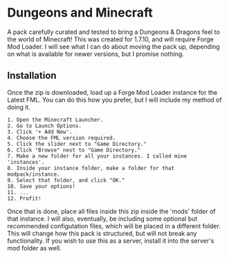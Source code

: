 # Dungeons and Minecraft

A pack carefully curated and tested to bring a Dungeons & Dragons feel to the world of Minecraft! This was created for 1.7.10, and will require Forge Mod Loader. I will see what I can do about moving the pack up, depending on what is available for newer versions, but I promise nothing.

## Installation

Once the zip is downloaded, load up a Forge Mod Loader instance for the Latest FML. You can do this how you prefer, but I will include my method of doing it. 

```
1. Open the Minecraft Launcher.
2. Go to Launch Options.
3. Click '+ Add New'.
4. Choose the FML version required.
5. Click the slider next to "Game Directory."
6. Click "Browse" nest to "Game Directory."
7. Make a new folder for all your instances. I called mine 'instances'.
8. Inside your instance folder, make a folder for that modpack/instance.
9. Select that folder, and click "OK."
10. Save your options!
11. ...
12. Profit!
```

Once that is done, place all files inside this zip inside the 'mods' folder of that instance. I will also, eventually, be including some optional but recommended configutation files, which will be placed in a different folder. This will change how this pack is structured, but will not break any functionality. If you wish to use this as a server, install it into the server's mod folder as well.
